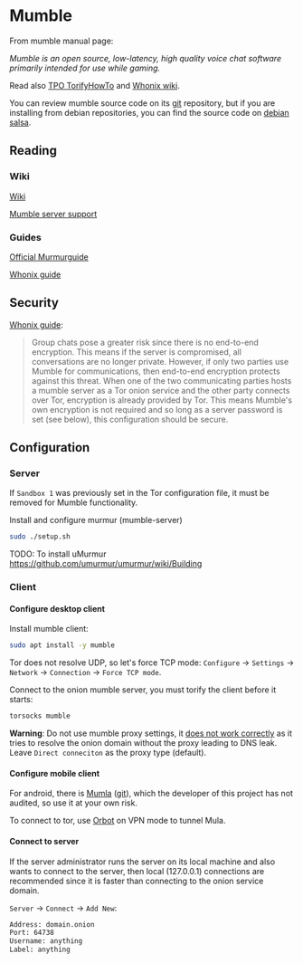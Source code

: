 # Mumble

From mumble manual page:

_Mumble is an open source, low-latency, high quality voice chat software primarily intended for use while gaming._

Read also [TPO TorifyHowTo](https://gitlab.torproject.org/legacy/trac/-/wikis/doc/TorifyHOWTO/Mumble) and [Whonix wiki](https://www.whonix.org/wiki/VoIP#Mumble_Client).

You can review mumble source code on its [git](https://github.com/mumble-voip/mumble) repository, but if you are installing from debian repositories, you can find the source code on [debian salsa](https://salsa.debian.org/pkg-voip-team/mumble).

## Reading

### Wiki

[Wiki](https://wiki.mumble.info/wiki/Main_Page)

[Mumble server support](https://www.mumble.com/mumble-server-support.php)

### Guides

[Official Murmurguide](https://wiki.mumble.info/wiki/Murmurguide)

[Whonix guide](https://www.whonix.org/wiki/VoIP#Mumble)

## Security

[Whonix guide](https://www.whonix.org/wiki/VoIP#Mumble):
> Group chats pose a greater risk since there is no end-to-end encryption. This means if the server is compromised, all conversations are no longer private. However, if only two parties use Mumble for communications, then end-to-end encryption protects against this threat.
When one of the two communicating parties hosts a mumble server as a Tor onion service and the other party connects over Tor, encryption is already provided by Tor. This means Mumble's own encryption is not required and so long as a server password is set (see below), this configuration should be secure.

## Configuration

### Server

If `Sandbox 1` was previously set in the Tor configuration file, it must be removed for Mumble functionality.

Install and configure murmur (mumble-server)
```sh
sudo ./setup.sh
```

TODO: To install uMurmur https://github.com/umurmur/umurmur/wiki/Building

### Client

#### Configure desktop client

Install mumble client:
```sh
sudo apt install -y mumble
```

Tor does not resolve UDP, so let's force TCP mode:
`Configure` -> `Settings` -> `Network` -> `Connection` -> `Force TCP mode`.

Connect to the onion mumble server, you must torify the client before it starts:
```sh
torsocks mumble
```

**Warning**: Do not use mumble proxy settings, it [does not work correctly](https://github.com/mumble-voip/mumble/issues/1812) as it tries to resolve the onion domain without the proxy leading to DNS leak. Leave `Direct conneciton` as the proxy type (default).

#### Configure mobile client

For android, there is [Mumla](https://f-droid.org/packages/se.lublin.mumla/) ([git](https://gitlab.com/quite/mumla)), which the developer of this project has not audited, so use it at your own risk.

To connect to tor, use [Orbot](https://guardianproject.info/apps/org.torproject.android/) on VPN mode to tunnel Mula.

#### Connect to server

If the server administrator runs the server on its local machine and also wants to connect to the server, then local (127.0.0.1) connections are recommended since it is faster than connecting to the onion service domain.

`Server` -> `Connect` -> `Add New`:
```sh
Address: domain.onion
Port: 64738
Username: anything
Label: anything
```
